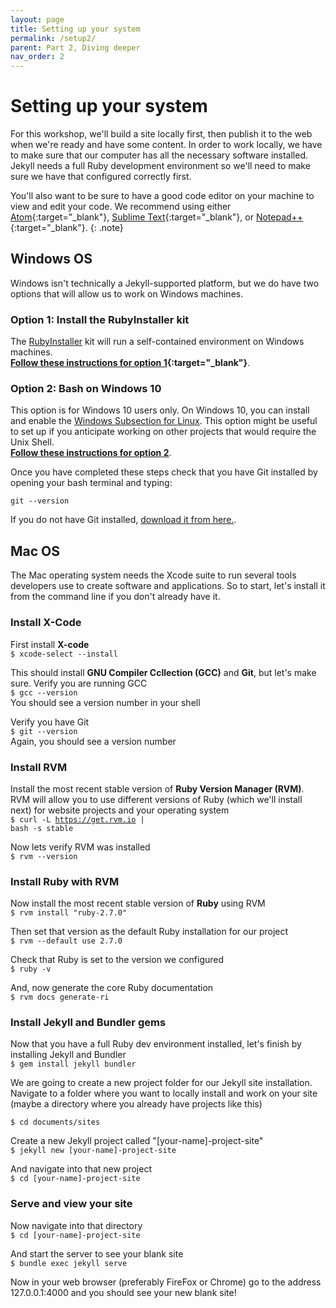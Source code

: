 ```yaml
---
layout: page
title: Setting up your system
permalink: /setup2/
parent: Part 2, Diving deeper
nav_order: 2
---
```

# Setting up your system
For this workshop, we'll build a site locally first, then publish it to the web when we're ready and have some content. In order to work locally, we have to make sure that our computer has all the necessary software installed. Jekyll needs a full Ruby development environment so we'll need to make sure we have that configured correctly first.

You'll also want to be sure to have a good code editor on your machine to view and edit your code. We recommend using either [Atom](https://atom.io/){:target="_blank"}, [Sublime Text](https://www.sublimetext.com/){:target="_blank"}, or [Notepad++](https://notepad-plus-plus.org/){:target="_blank"}.
{: .note}

## Windows OS
Windows isn't technically a Jekyll-supported platform, but we do have two options that will allow us to work on Windows machines.

### Option 1: Install the RubyInstaller kit
 The [RubyInstaller](https://rubyinstaller.org/) kit will run a self-contained environment on Windows machines.     
 **[Follow these instructions for option 1](https://jekyllrb.com/docs/installation/windows/#installation-via-rubyinstaller){:target="_blank"}**.

### Option 2: Bash on Windows 10   
This option is for Windows 10 users only. On Windows 10, you can install and enable the [Windows Subsection for Linux](https://docs.microsoft.com/en-us/windows/wsl/install-win10?redirectedfrom=MSDN). This option might be useful to set up if you anticipate working on other projects that would require the Unix Shell.     
**[Follow these instructions for option 2](https://jekyllrb.com/docs/installation/windows/#installation-via-bash-on-windows-10)**.

Once you have completed these steps check that you have Git installed by opening your bash terminal and typing:
~~~
git --version
~~~
If you do not have Git installed, [download it from here.](https://git-scm.com/download/win).

## Mac OS
The Mac operating system needs the Xcode suite to run several tools developers use to create software and applications. So to start, let's install it from the command line if you don't already have it.

### Install X-Code

First install **X-code**        
<code>$ xcode-select --install</code>    

This should install **GNU Compiler Ccllection (GCC)** and **Git**, but let's make sure. Verify you are running GCC    
<code>$ gcc --version</code>    
You should see a version number in your shell    

Verify you have Git    
<code>$ git --version</code>     
Again, you should see a version number    

### Install RVM   
Install the most recent stable version of **Ruby Version Manager (RVM)**. RVM will allow you to use different versions of Ruby (which we'll install next) for website projects and your operating system     
<code>$ curl -L https://get.rvm.io | bash -s stable</code>

Now lets verify RVM was installed      
<code>$ rvm --version</code>    

### Install Ruby with RVM    

Now install the most recent stable version of **Ruby** using RVM      
<code>$ rvm install "ruby-2.7.0"</code>    

Then set that version as the default Ruby installation for our project    
<code>$ rvm --default use 2.7.0</code>    

Check that Ruby is set to the version we configured      
<code>$ ruby -v</code>     

And, now generate the core Ruby documentation        
<code>$ rvm docs generate-ri</code>    

### Install Jekyll and Bundler gems   
Now that you have a full Ruby dev environment installed, let's finish by installing Jekyll and Bundler    
<code>$ gem install jekyll bundler</code>     

We are going to create a new project folder for our Jekyll site installation. Navigate to a folder where you want to locally install and work on your site (maybe a directory where you already have projects like this)    

<code>$ cd documents/sites</code>    

Create a new Jekyll project called "[your-name]-project-site"    
<code>$ jekyll new [your-name]-project-site</code>    

And navigate into that new project    
<code>$ cd [your-name]-project-site</code>    


### Serve and view your site
Now navigate into that directory         
<code>$ cd [your-name]-project-site</code>    

And start the server to see your blank site    
<code>$ bundle exec jekyll serve</code>    

Now in your web browser (preferably FireFox or Chrome) go to the address 127.0.0.1:4000 and you should see your new blank site!
